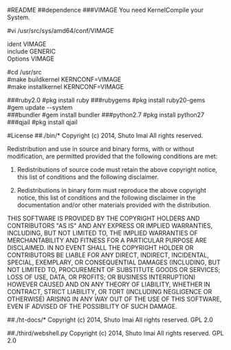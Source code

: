 #README
##dependence
###VIMAGE
You need KernelCompile your System.  


\#vi /usr/src/sys/amd64/conf/VIMAGE
> 
ident VIMAGE  
include GENERIC  
Options VIMAGE  

\#cd /usr/src  
\#make buildkernel KERNCONF=VIMAGE  
\#make installkernel KERNCONF=VIMAGE  

###ruby2.0
\#pkg install ruby
###rubygems
\#pkg install ruby20-gems  
\#gem update --system  
###bundler
\#gem install bundler
###python2.7
\#pkg install python27
###qjail
\#pkg install qjail



#License
##./bin/*
Copyright (c) 2014, Shuto Imai
All rights reserved.

Redistribution and use in source and binary forms, with or without modification, are permitted provided that the following conditions are met:

1. Redistributions of source code must retain the above copyright notice, this list of conditions and the following disclaimer.

2. Redistributions in binary form must reproduce the above copyright notice, this list of conditions and the following disclaimer in the documentation and/or other materials provided with the distribution.

THIS SOFTWARE IS PROVIDED BY THE COPYRIGHT HOLDERS AND CONTRIBUTORS "AS IS" AND ANY EXPRESS OR IMPLIED WARRANTIES, INCLUDING, BUT NOT LIMITED TO, THE IMPLIED WARRANTIES OF MERCHANTABILITY AND FITNESS FOR A PARTICULAR PURPOSE ARE DISCLAIMED. IN NO EVENT SHALL THE COPYRIGHT HOLDER OR CONTRIBUTORS BE LIABLE FOR ANY DIRECT, INDIRECT, INCIDENTAL, SPECIAL, EXEMPLARY, OR CONSEQUENTIAL DAMAGES (INCLUDING, BUT NOT LIMITED TO, PROCUREMENT OF SUBSTITUTE GOODS OR SERVICES; LOSS OF USE, DATA, OR PROFITS; OR BUSINESS INTERRUPTION) HOWEVER CAUSED AND ON ANY THEORY OF LIABILITY, WHETHER IN CONTRACT, STRICT LIABILITY, OR TORT (INCLUDING NEGLIGENCE OR OTHERWISE) ARISING IN ANY WAY OUT OF THE USE OF THIS SOFTWARE, EVEN IF ADVISED OF THE POSSIBILITY OF SUCH DAMAGE.

##./ht-docs/*
Copyright (c) 2014, Shuto Imai
All rights reserved.
GPL 2.0

##./third/webshell.py
Copyright (c) 2014, Shuto Imai
All rights reserved.
GPL 2.0